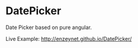 DatePicker
==========

Date Picker based on pure angular.

Live Example: http://enzeynet.github.io/DatePicker/
